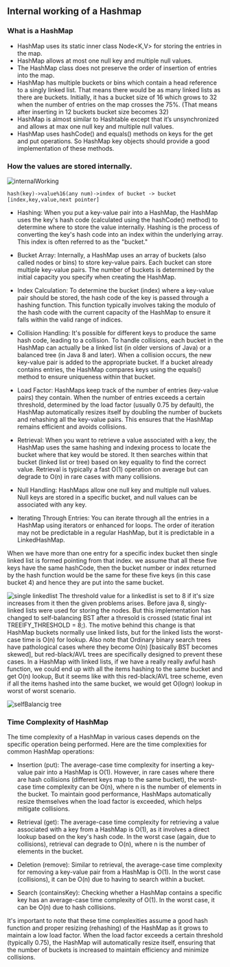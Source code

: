 ## Internal working of a Hashmap

### What is a HashMap  

- HashMap uses its static inner class Node<K,V> for storing the entries in the map.
- HashMap allows at most one null key and multiple null values.
- The HashMap class does not preserve the order of insertion of entries into the map.
- HashMap has multiple buckets or bins which contain a head reference to a singly linked list. That means there would be as many linked lists as there are buckets. Initially, it has a bucket size of 16 which grows to 32 when the number of entries on the map crosses the 75%. (That means after inserting in 12 buckets bucket size becomes 32)
- HashMap is almost similar to Hashtable except that it’s unsynchronized and allows at max one null key and multiple null values.
- HashMap uses hashCode() and equals() methods on keys for the get and put operations. So HashMap key objects should provide a good implementation of these methods.

### How the values are stored internally.

![internalWorking](https://github.com/Ansu-s/need_to_study_this/assets/130679461/186efc3b-8e89-479d-9144-26de6ede6b04)

```
hash(key)->value%16(any num)->index of bucket -> bucket [index,key,value,next pointer]
```
- Hashing: When you put a key-value pair into a HashMap, the HashMap uses the key's hash code (calculated using the hashCode() method) to determine where to store the value internally. Hashing is the process of converting the key's hash code into an index within the underlying array. This index is often referred to as the "bucket."

- Bucket Array: Internally, a HashMap uses an array of buckets (also called nodes or bins) to store key-value pairs. Each bucket can store multiple key-value pairs. The number of buckets is determined by the initial capacity you specify when creating the HashMap.

- Index Calculation: To determine the bucket (index) where a key-value pair should be stored, the hash code of the key is passed through a hashing function. This function typically involves taking the modulo of the hash code with the current capacity of the HashMap to ensure it falls within the valid range of indices.

- Collision Handling: It's possible for different keys to produce the same hash code, leading to a collision. To handle collisions, each bucket in the HashMap can actually be a linked list (in older versions of Java) or a balanced tree (in Java 8 and later). When a collision occurs, the new key-value pair is added to the appropriate bucket. If a bucket already contains entries, the HashMap compares keys using the equals() method to ensure uniqueness within that bucket.

- Load Factor: HashMaps keep track of the number of entries (key-value pairs) they contain. When the number of entries exceeds a certain threshold, determined by the load factor (usually 0.75 by default), the HashMap automatically resizes itself by doubling the number of buckets and rehashing all the key-value pairs. This ensures that the HashMap remains efficient and avoids collisions.

- Retrieval: When you want to retrieve a value associated with a key, the HashMap uses the same hashing and indexing process to locate the bucket where that key would be stored. It then searches within that bucket (linked list or tree) based on key equality to find the correct value. Retrieval is typically a fast O(1) operation on average but can degrade to O(n) in rare cases with many collisions.

- Null Handling: HashMaps allow one null key and multiple null values. Null keys are stored in a specific bucket, and null values can be associated with any key.

- Iterating Through Entries: You can iterate through all the entries in a HashMap using iterators or enhanced for loops. The order of iteration may not be predictable in a regular HashMap, but it is predictable in a LinkedHashMap.

When we have more than one entry for a specific index bucket then single linked list is formed pointing from that index.
we assume that all these five keys have the same hashCode, then the bucket number or index returned by the hash function would be the same for these five keys (in this case bucket 4) and hence they are put into the same bucket.  

![single linkedlist](https://github.com/Ansu-s/need_to_study_this/assets/130679461/aedf0ef5-7598-4c67-9858-314e0822427a)
The threshold value for a linkedlist is set to 8 if it's size increases from it then the given problems arises.
Before java 8, singly-linked lists were used for storing the nodes. But this implementation has changed to self-balancing BST after a thresold is crossed (static final int TREEIFY_THRESHOLD = 8;). The motive behind this change is that HashMap buckets normally use linked lists, but for the linked lists the worst-case time is O(n) for lookup. Also note that Ordinary binary search trees have pathological cases where they become O(n) [basically BST becomes skewed], but red-black/AVL trees are specifically designed to prevent these cases. In a HashMap with linked lists, if we have a really really awful hash function, we could end up with all the items hashing to the same bucket and get O(n) lookup, But it seems like with this red-black/AVL tree scheme, even if all the items hashed into the same bucket, we would get O(log⁡n) lookup in worst of worst scenario.  

![selfBalancig tree](https://github.com/Ansu-s/need_to_study_this/assets/130679461/a83abc3b-c083-4855-a4b0-321faa759cd4)

### Time Complexity of HashMap

The time complexity of a HashMap in various cases depends on the specific operation being performed. Here are the time complexities for common HashMap operations:

- Insertion (put): The average-case time complexity for inserting a key-value pair into a HashMap is O(1). However, in rare cases where there are hash collisions (different keys map to the same bucket), the worst-case time complexity can be O(n), where n is the number of elements in the bucket. To maintain good performance, HashMaps automatically resize themselves when the load factor is exceeded, which helps mitigate collisions.

- Retrieval (get): The average-case time complexity for retrieving a value associated with a key from a HashMap is O(1), as it involves a direct lookup based on the key's hash code. In the worst case (again, due to collisions), retrieval can degrade to O(n), where n is the number of elements in the bucket.

- Deletion (remove): Similar to retrieval, the average-case time complexity for removing a key-value pair from a HashMap is O(1). In the worst case (collisions), it can be O(n) due to having to search within a bucket.

- Search (containsKey): Checking whether a HashMap contains a specific key has an average-case time complexity of O(1). In the worst case, it can be O(n) due to hash collisions.

It's important to note that these time complexities assume a good hash function and proper resizing (rehashing) of the HashMap as it grows to maintain a low load factor. When the load factor exceeds a certain threshold (typically 0.75), the HashMap will automatically resize itself, ensuring that the number of buckets is increased to maintain efficiency and minimize collisions.
